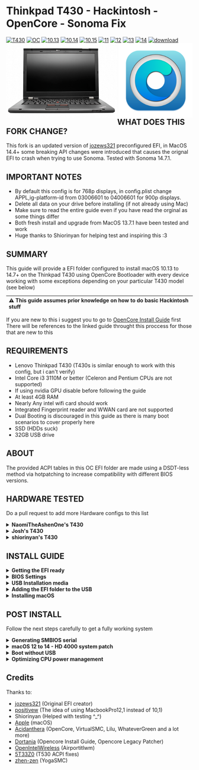 # Thinkpad T430 - Hackintosh - OpenCore - Sonoma Fix
[![T430](https://img.shields.io/badge/ThinkPad-T430-blueviolet.svg)](https://psref.lenovo.com/syspool/Sys/PDF/withdrawnbook/ThinkPad_T430.pdf)
[![OC](https://img.shields.io/badge/OpenCore-0.9.2-informational.svg)](https://github.com/acidanthera/OpenCorePkg/releases/tag/0.9.2)
[![10.13](https://img.shields.io/badge/macOS-10.13-yellowgreen.svg)]()
[![10.14](https://img.shields.io/badge/macOS-10.14-blue.svg)]()
[![10.15](https://img.shields.io/badge/macOS-10.15-9cf.svg)]()
[![11](https://img.shields.io/badge/macOS-11-red.svg)]()
[![12](https://img.shields.io/badge/macOS-12-blueviolet.svg)]()
[![13](https://img.shields.io/badge/macOS-13-yellow.svg)]()
[![14](https://img.shields.io/badge/macOS-14-orange.svg)]()
[![download](https://img.shields.io/badge/Download-latest-success.svg)](https://github.com/jozews321/T430-Hackintosh-Opencore/releases/latest)
<img align="left" src="/resources/T430-new.png" alt="Lenovo Thinkpad T430" width="300">
<img align="right" src="/resources/homepage.png" alt="Opencore" width="200">
<br /><br /><br /><br /><br /><br /><br /><br /><br /><br />
## WHAT DOES THIS FORK CHANGE?
This fork is an updated version of [jozews321](https://github.com/jozews321) preconfigured EFI, in MacOS 14.4+ some breaking API changes were introduced that causes the orignal EFI to crash when trying to use Sonoma. Tested with Sonoma 14.7.1.
  
## IMPORTANT NOTES
* By default this config is for 768p displays, in config.plist change APPL,ig-platform-id from 03006601 to 04006601 for 900p displays.
* Delete all data on your drive before installing (if not already using Mac)
* Make sure to read the entire guide even if you have read the orginal as some things differ
* Both fresh install and upgrade from MacOS 13.7.1 have been tested and work
* Huge thanks to Shiorinyan for helping test and inspiring this :3

## SUMMARY 
This guide will provide a EFI folder configured to install macOS 10.13 to 14.7+ on the Thinkpad T430 using OpenCore Bootloader with every device working with some exceptions depending on your particular T430 model (see below)

|:warning: This guide assumes prior knowledge on how to do basic Hackintosh stuff |
|:--------------------------------------------------------------------|
If you are new to this i suggest you to go to [OpenCore Install Guide](https://dortania.github.io/OpenCore-Install-Guide/) first
There will be references to the linked guide throught this proccess for those that are new to this

## REQUIREMENTS
- Lenovo Thinkpad T430 (T430s is similar enough to work with this config, but i can't verify)
- Intel Core i3 3110M or better (Celeron and Pentium CPUs are not supported)
- If using nvidia GPU disable before following the guide
- At least 4GB RAM 
- Nearly Any intel wifi card should work
- Integrated Fingerprint reader and WWAN card are not supported
- Dual Booting is discouraged in this guide as there is many boot scenarios to cover properly here
- SSD (HDDs suck)
- 32GB USB drive

## ABOUT
The provided ACPI tables in this OC EFI folder are made using a DSDT-less method via hotpatching to increase compatibility with different BIOS versions.

## HARDWARE TESTED
Do a pull request to add more Hardware configs to this list
<details>
<summary><strong>NaomiTheAshenOne's T430</strong></summary>

| Component           | Details                                       |
| ------------------: | :-------------------------------------------- |
| Model               | Lenovo ThinkPad T430                          |
| BIOS Version        | 1vyRain                                       |
| Processor           | Intel Core i7 3740QM                          |
| Memory              | 16GB DDR3 1600MHz in Dual-Channel             |
| SSD                 | 256GB SSD                                     |
| Graphics            | Intel HD Graphics 4000                        |
| Display             | 15.6" 1366x768                                |
| Audio               | Realtek ALC269VC                              |
| Ethernet            | N/A                                           |
| WIFI                | Intel ax200                                   |
| Bluetooth           | Intel ax200                                   |
  
</details>

<details>
<summary><strong>Josh's T430</strong></summary>

| Component           | Details                                       |
| ------------------: | :-------------------------------------------- |
| Model               | Lenovo ThinkPad T430                          |
| BIOS Version        | Stock latest                                  |
| Processor           | Intel Core i5 3320m                           |
| Memory              | 8GB DDR3 1600MHz in Dual-Channel              |
| SSD                 | 480GB SSD                                     |
| Graphics            | Intel HD Graphics 4000                        |
| Display             | 15.6" 1366x768                                |
| Audio               | Realtek ALC269VC                              |
| Ethernet            | N/A                                           |
| WIFI                | Unkown, "Came with thinkpad"                  |
| Bluetooth           | N/A                                           |
  
</details>

<details>
<summary><strong>shiorinyan's T430</strong></summary>
	
| Component           | Details                                       |
| ------------------: | :-------------------------------------------- |
| Model               | Lenovo ThinkPad T430                          |
| BIOS Version        | 2.77                                          |
| Processor           | Intel Core i5 3320m                           |
| Memory              | 8GB DDR3 1600MHz in Dual-Channel              |
| SSD                 | SATA LITE-ON 128GB + mSATA X-Star 256GB       |
| Graphics            | Intel HD Graphics 4000 (disabled nvidia)      |
| Display             | 15.6" 1600x900                                |
| Audio               | Realtek ALC269VC                              |
| Ethernet            | Intel 82579LM                                 |
| WIFI                | Intel Centrino Advanced-N 6205                |
| Bluetooth           | Integrated Broadcom BCM20702                  |
 
</details>

## INSTALL GUIDE
<details>
<summary><strong>Getting the EFI ready</strong></summary>
	
Download the latest release of the EFI 
	
</details>
<details>
<summary><strong>BIOS Settings</strong></summary>

### BIOS Settings
Latest BIOS Version: `2.77` stock or ivyrain

**CONFIG TAB**

* USB UEFI BIOS Support: `Enabled`
* USB 3.0 Mode: `Enabled`
* Display > Boot Display Device: `ThinkPad LCD`
* SATA > SATA Controller Mode: `XHCI`
* CPU > Core Multi-Processing: `Enabled`
* CPU > Intel (R) Hyper-Threading: `Enabled`

**SECURITY TAB**

* Security Chip: `Disabled`
* UEFI BIOS Update Options > Flash BIOS Updating by End-Users: `Enabled`
* UEFI BIOS Update Options > Secure Rollback Prevention: `Enabled`
* Memory Protection: `Enabled`
* Virtualization > Intel (R) Virtualization Technology: `Enabled` 
* I/O Port Access (`Disable` the following:):
	* Wireless WAN
	* ExpressCard Slot
	* eSATA Port
	* Fingerprint Reader
	* Antitheft and Computrace
	* Secure Boot: `Disabled`

**STARTUP TAB**

* Boot (HDD/SSD as first device)
* UEFI/Legacy Boot: `UEFI only`
* CSM Support: `Disabled`
* Boot Mode: `Quick`

</details>

<details>
<summary><strong>USB Installation media</strong></summary>

### Creating the USB installer 
In this step you will create a macOS installation media.
* You will need a Mac with opencore legacy patcher installed on it, if you dont own a Mac first follow the original guide and install MacOS 12 on the t430
* Create a offline MacOS installer with opencore legacy and install it to a 32GB or higher USB drive

</details> 

<details>
<summary><strong>Adding the EFI folder to the USB</strong></summary>

* Use [MountEFI](https://github.com/corpnewt/MountEFI) to mount the EFI of the USB drive
* Copy the EFI folder from releases into the EFI parition

</details> 

<details>
<summary><strong>Installing macOS</strong></summary>
<br /> 
Boot from the USB by pressing F12 on the Thinkpad BIOS and choose your USB

- You will see the OpenCore Boot Picker and choose to boot from your installation media

- After that select Disk Utility and format your HDD/SSD in APFS
	
- Install as normal
	
You can consult [OpenCore Guide - Installation Process](https://dortania.github.io/OpenCore-Install-Guide/installation/installation-process.html) to get some instructions if you need them.
</details> 

## POST INSTALL
Follow the next steps carefully to get a fully working system 

<details>
<summary><strong>Generating SMBIOS serial</strong></summary>
<br />
	
Now it's time to generate the Serial, MLB, UUID and ROM to the config.plist (you will need to have ProperTree installed)

- Download [GenSMBIOS](https://github.com/corpnewt/GenSMBIOS/)
  <br /> <br /> 
- Open config.plist with ProperTree in the EFI folder
  <br /> <br /> 
- Open GenSMBIOS
  <br /> <br /> 
- Choose 1 to install MacSerial
  <br /> <br /> 
- Choose 3 to generate some new serials
  <br /> <br /> 
- Write MacBookPro12,1
  <br /> <br /> 
- You will get something like this
  <br /> <br />  
<img src="/resources/gensmbios.png" width="600">
  <br /> <br /> 
  
- If you care about iServices you will need to try the generated serial in [Apple Coverage](https://checkcoverage.apple.com)
  and try to get this message (use a VPN or TOR to get around the rate limits) 
<img src="/resources/notvalidated.png" width="600">
   <br /> <br /> 
  
- Add the generated serials in the config.plist at /PlatformInfo/Generic
  (Serial to SystemSerialNumber, Board Serial to MLB, SmUUID to SystemUUID, AppleRom to ROM)
<img src="/resources/configsmbios.png" width="600">
   <br /> <br /> 

- Save and continue
</details> 

<details>
<summary><strong>macOS 12 to 14 - HD 4000 system patch</strong></summary>
<br /> 
Apple dropped the HD 4000 iGPU with macOS 12. If you dont install this you won't have any kind of graphics acceleration and your macOS 12-14 experience will be completely miserable

- Download [OpenCore Legacy Patcher](https://github.com/dortania/OpenCore-Legacy-Patcher/releases)

- Run OLCP
	
- Choose Post Install Root Patch and follow instructions
	
- Reboot
	
If everything went right, now you would be able to control the brightness and enjoy fully Metal accelerated UI
</details> 


<details>
<summary><strong>Boot without USB</strong></summary>
<br /> 

- Download [MountEFI](https://github.com/corpnewt/MountEFI)

- Choose your macOS drive and it should be mounted in Finder 
	
- Copy your EFI folder to the root of the EFI partition on your macOS drive
	
- Reboot and disconnect your USB drive
	
- Boot from disk
	
</details> 

<details>
<summary><strong>Optimizing CPU power management</strong></summary>
<br /> 
Follow this guide(Don't skip or your cpu will be locked at minimum or base clock and everything will be very slow):
https://dortania.github.io/OpenCore-Post-Install/universal/pm.html#sandy-and-ivy-bridge-power-management

	
</details> 

## Credits

Thanks to:
* [jozews321](https://github.com/jozews321) (Original EFI creator)
* [positivew](https://github.com/positivew) (The idea of using MacbookPro12,1 instead of 10,1)
* Shiorinyan (Helped with testing ^_^) 
* [Apple](https://www.apple.com) (macOS)
* [Acidanthera](https://github.com/acidanthera) (OpenCore, VirtualSMC, Lilu, WhateverGreen and a lot more)
* [Dortania](https://dortania.github.io) (Opencore Install Guide, Opencore Legacy Patcher)
* [OpenIntelWireless](https://github.com/OpenIntelWireless/itlwm) (Airportitlwm)
* [5T33Z0](https://github.com/5T33Z0/Lenovo-T530-Hackinosh-OpenCore) (T530 ACPI fixes)
* [zhen-zen](https://github.com/zhen-zen/YogaSMC) (YogaSMC)
